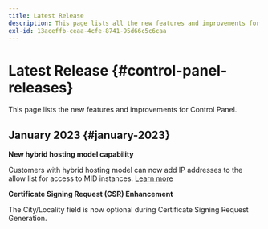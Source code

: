 ```yaml
---
title: Latest Release
description: This page lists all the new features and improvements for Control Panel
exl-id: 13aceffb-ceaa-4cfe-8741-95d66c5c6caa
---
```

# Latest Release {#control-panel-releases}

This page lists the new features and improvements for Control Panel.

## January 2023 {#january-2023}

**New hybrid hosting model capability**

Customers with hybrid hosting model can now add IP addresses to the allow list for access to MID instances. [Learn more](../instances-settings/using/ip-allow-listing-instance-access.md)

**Certificate Signing Request (CSR) Enhancement**

The City/Locality field is now optional during Certificate Signing Request Generation.
